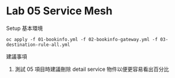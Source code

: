 # Lab 05 Service Mesh

Setup 基本環境
```
oc apply -f 01-bookinfo.yml -f 02-bookinfo-gateway.yml -f 03-destination-rule-all.yml
```

建議事項
1. 測試 05 項目時建議刪除 detail service 物件以便更容易看出百分比